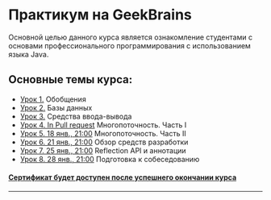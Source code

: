 # Практикум на GeekBrains
Основной целью данного курса является ознакомление студентами с основами профессионального программирования с использованием языка Java.

## Основные темы курса:
* [Урок 1.](https://github.com/zurbaevi/Java-Professional-level/tree/main/src/ru/geekbrains/lesson1) Обобщения
* [Урок 2.](https://github.com/zurbaevi/Java-Professional-level/tree/main/src/ru/geekbrains/lesson2) Базы данных
* [Урок 3.](https://github.com/zurbaevi/Java-Professional-level/tree/main/src/ru/geekbrains/lesson3) Средства ввода-вывода
* [Урок 4. In Pull request](https://github.com/zurbaevi/Java-Professional-level/pull/4) Многопоточность. Часть I
* [Урок 5. 18 янв., 21:00]() Многопоточность. Часть II
* [Урок 6. 21 янв., 21:00]() Обзор средств разработки
* [Урок 7. 25 янв., 21:00]() Reflection API и аннотации
* [Урок 8. 28 янв., 21:00]() Подготовка к собеседованию
#### [Сертификат будет доступен после успешнего окончании курса]()
____
